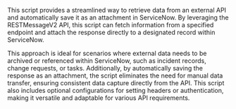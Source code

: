 This script provides a streamlined way to retrieve data from an external API and automatically save it as an attachment in ServiceNow. By leveraging the RESTMessageV2 API, this script can fetch information from a specified endpoint and attach the response directly to a designated record within ServiceNow.

This approach is ideal for scenarios where external data needs to be archived or referenced within ServiceNow, such as incident records, change requests, or tasks. Additionally, by automatically saving the response as an attachment, the script eliminates the need for manual data transfer, ensuring consistent data capture directly from the API. This script also includes optional configurations for setting headers or authentication, making it versatile and adaptable for various API requirements.
